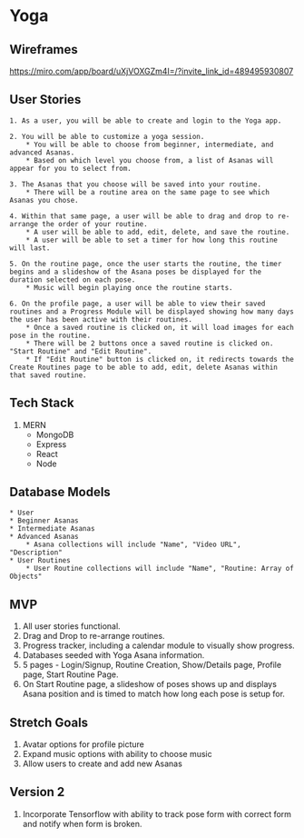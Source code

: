 # Yoga

## Wireframes
https://miro.com/app/board/uXjVOXGZm4I=/?invite_link_id=489495930807

## User Stories
    1. As a user, you will be able to create and login to the Yoga app.

    2. You will be able to customize a yoga session.
        * You will be able to choose from beginner, intermediate, and advanced Asanas.
        * Based on which level you choose from, a list of Asanas will appear for you to select from.

    3. The Asanas that you choose will be saved into your routine.
        * There will be a routine area on the same page to see which Asanas you chose.

    4. Within that same page, a user will be able to drag and drop to re-arrange the order of your routine.  
        * A user will be able to add, edit, delete, and save the routine.
        * A user will be able to set a timer for how long this routine will last.
    
    5. On the routine page, once the user starts the routine, the timer begins and a slideshow of the Asana poses be displayed for the duration selected on each pose.
        * Music will begin playing once the routine starts.
    
    6. On the profile page, a user will be able to view their saved routines and a Progress Module will be displayed showing how many days the user has been active with their routines.
        * Once a saved routine is clicked on, it will load images for each pose in the routine.  
        * There will be 2 buttons once a saved routine is clicked on.  "Start Routine" and "Edit Routine".
        * If "Edit Routine" button is clicked on, it redirects towards the Create Routines page to be able to add, edit, delete Asanas within that saved routine.


## Tech Stack
1. MERN
    * MongoDB
    * Express
    * React
    * Node

## Database Models
    * User
    * Beginner Asanas
    * Intermediate Asanas
    * Advanced Asanas
        * Asana collections will include "Name", "Video URL", "Description"
    * User Routines
        * User Routine collections will include "Name", "Routine: Array of Objects"

## MVP
1. All user stories functional.
2. Drag and Drop to re-arrange routines.
3. Progress tracker, including a calendar module to visually show progress.
4. Databases seeded with Yoga Asana information.
5. 5 pages - Login/Signup, Routine Creation, Show/Details page, Profile page, Start Routine Page.
6. On Start Routine page, a slideshow of poses shows up and displays Asana position and is timed to match how long each pose is setup for.

## Stretch Goals
1. Avatar options for profile picture
2. Expand music options with ability to choose music
3. Allow users to create and add new Asanas

## Version 2
1. Incorporate Tensorflow with ability to track pose form with correct form and notify when form is broken.